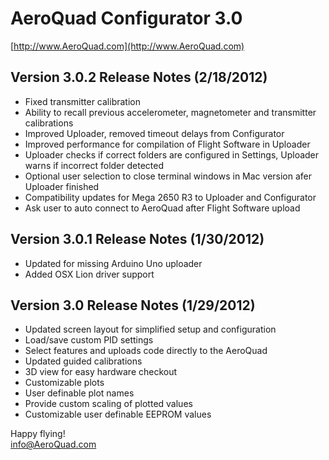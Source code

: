 AeroQuad Configurator 3.0
========================================
[http://www.AeroQuad.com](http://www.AeroQuad.com)

Version 3.0.2 Release Notes (2/18/2012)
----------------------------------------
* Fixed transmitter calibration
* Ability to recall previous accelerometer, magnetometer and transmitter calibrations
* Improved Uploader, removed timeout delays from Configurator
* Improved performance for compilation of Flight Software in Uploader
* Uploader checks if correct folders are configured in Settings, Uploader warns if incorrect folder detected
* Optional user selection to close terminal windows in Mac version afer Uploader finished
* Compatibility updates for Mega 2650 R3 to Uploader and Configurator
* Ask user to auto connect to AeroQuad after Flight Software upload

Version 3.0.1 Release Notes (1/30/2012)
----------------------------------------
* Updated for missing Arduino Uno uploader
* Added OSX Lion driver support

Version 3.0 Release Notes (1/29/2012)
----------------------------------------
* Updated screen layout for simplified setup and configuration
* Load/save custom PID settings
* Select features and uploads code directly to the AeroQuad
 * Updated guided calibrations
* 3D view for easy hardware checkout
* Customizable plots
 * User definable plot names
 * Provide custom scaling of plotted values
* Customizable user definable EEPROM values

Happy flying!  
[info@AeroQuad.com](mailto:info@AeroQuad.com)
